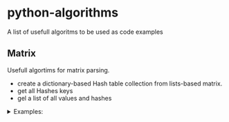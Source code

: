 # python-algorithms
A list of usefull algoritms to be used as code examples

## Matrix
Usefull algortims for matrix parsing.
- create a dictionary-based Hash table collection from lists-based matrix.
- get all Hashes keys
- gel a list of all values and hashes


<details>
  <summary>Examples:</summary>
  
    - challenge 1. Find out of a town population if one person trust nobody and 
    at the same time very other people trust everybody. 
    People are represented as numbers
    - challenge 2. Find out of a town population if one person trust nobody and  
    at the same time very other people trust everybody. 
    People are listed by their names
</details>

